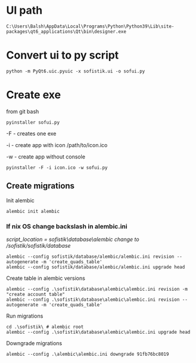 # UI path 

    C:\Users\Balsh\AppData\Local\Programs\Python\Python39\Lib\site-packages\qt6_applications\Qt\bin\designer.exe

# Convert ui to py script

    python -m PyQt6.uic.pyuic -x sofistik.ui -o sofui.py

# Create exe
from git bash

    pyinstaller sofui.py

-F - creates one exe

-i - create app with icon /path/to/icon.ico

-w - create app without console

    pyinstaller -F -i icon.ico -w sofui.py
    
    
## Create migrations

Init alembic

    alembic init alembic

### If nix OS change backslash in alembic.ini

*script_location = sofistik\database\alembic change to /sofistik/sofistik/database*

    alembic --config sofistik/database/alembic/alembic.ini revision --autogenerate -m 'create_quads_table'
    alembic --config sofistik/database/alembic/alembic.ini upgrade head

Create table in alembic versions
    
    alembic --config .\sofistik\database\alembic\alembic.ini revision -m "create account table"
    alembic --config .\sofistik\database\alembic\alembic.ini revision --autogenerate -m 'create_quads_table'


Run migrations

    cd .\sofistik\ # alembic root
    alembic --config .\sofistik\database\alembic\alembic.ini upgrade head

Downgrade migrations
    
    alembic --config .\alembic\alembic.ini downgrade 91fb76bc8019